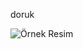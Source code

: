 doruk



<img src="https://i2-prod.football.london/incoming/article27744643.ece/ALTERNATES/s1200c/0_Leandro-Trossard.jpg" alt="Örnek Resim"/>
